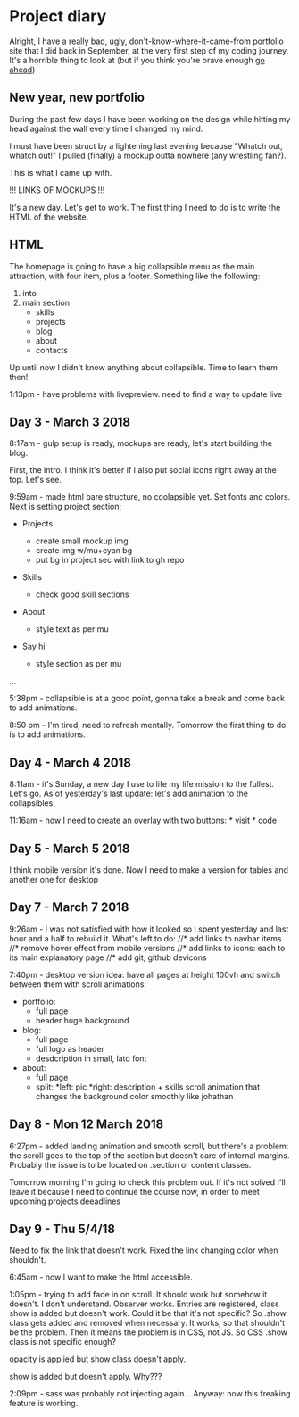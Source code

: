 # Project diary

Alright, I have a really bad, ugly, don't-know-where-it-came-from portfolio site that I did back in September, at the very first step of my coding journey. It's a horrible thing to look at (but if you think you're brave enough [go ahead](https://davide2894.github.io/portfolio-old/))

## New year, new portfolio 
During the past few days I have been working on the design while hitting my head against the wall every time I changed my mind.

I must have been struct by a lightening last evening because "Whatch out, whatch out!" I pulled (finally) a mockup outta nowhere (any wrestling fan?).

This is what I came up with.

!!! LINKS OF MOCKUPS !!!


It's a new day. Let's get to work. The first thing I need to do is to write the HTML of the website. 

## HTML
The homepage is going to have a big collapsible menu as the main attraction, with four item, plus a footer. Something like the following:
1. into
2. main section
    * skills
    * projects
    * blog
    * about
    * contacts 
    
Up until now I didn't know anything about collapsible. Time to learn them then! 

1:13pm - have problems with livepreview. need to find a way to update live

## Day 3 - March 3 2018
8:17am - gulp setup is ready, mockups are ready, let's start building the blog.

First, the intro. I think it's better if I also put social icons right away at the top. Let's see.


9:59am - made html bare structure, no coolapsible yet. Set fonts and colors. 
Next is setting project section:
* Projects
    * create small mockup img
    * create img w/mu+cyan bg
    * put bg in project sec with link to gh repo
    
* Skills
    * check good skill sections 
    
* About
    * style text as per mu

* Say hi 
    * style section as per mu

...

5:38pm - collapsible is at a good point, gonna take a break and come back to add animations.

8:50 pm - I'm tired, need to refresh mentally. Tomorrow the first thing to do is to add animations.

## Day 4 - March 4 2018
8:11am - it's Sunday, a new day I use to life my life mission to the fullest. Let's go.
As of yesterday's last update: let's add animation to the collapsibles.

11:16am - now I need to create an overlay with two buttons:
    * visit
    * code
    
## Day 5 - March 5 2018
I think mobile version it's done. Now I need to make a version for tables and another one for desktop

## Day 7 - March 7 2018
9:26am - I was not satisfied with how it looked so I spent yesterday and last hour and a half to rebuild it. What's left to do:
//* add links to navbar items 
//* remove hover effect from mobile versions
//* add links to icons: each to its main explanatory page
//* add git, github devicons

7:40pm - desktop version idea: have all pages at height 100vh and switch between them with scroll animations:
* portfolio: 
    * full page 
    * header huge background
* blog:
    * full page
    * full logo as header
    * desdcription in small, lato font
* about: 
    * full page
    * split:
        *left: pic
        *right: description + skills
scroll animation that changes the background color smoothly like johathan

## Day 8 - Mon 12 March 2018
6:27pm - added landing animation and smooth scroll, but there's a problem: the scroll goes to the top of the section but doesn't care of internal margins. 
Probably the issue is to be located on .section or content classes. 

Tomorrow morning I'm going to check this problem out. If it's not solved I'll leave it because I need to continue the course now, in order to meet upcoming projects deeadlines

## Day 9 - Thu 5/4/18
Need to fix the link that doesn't work. 
Fixed the link changing color when shouldn't.

6:45am - now I want to make the html accessible.

1:05pm - trying to add fade in on scroll. It should work but somehow it doesn't. I don't understand. Observer works. Entries are registered, class show is added but doesn't work. Could it be that it's not specific?
So .show class gets added and removed when necessary. It works, so that shouldn't be the problem. Then it means the problem is in CSS, not JS. So CSS .show class is not specific enough?

opacity is applied but show class doesn't apply.

show is added but doesn't apply. Why???

2:09pm - sass was probably not injecting again....Anyway: now this freaking feature is working.